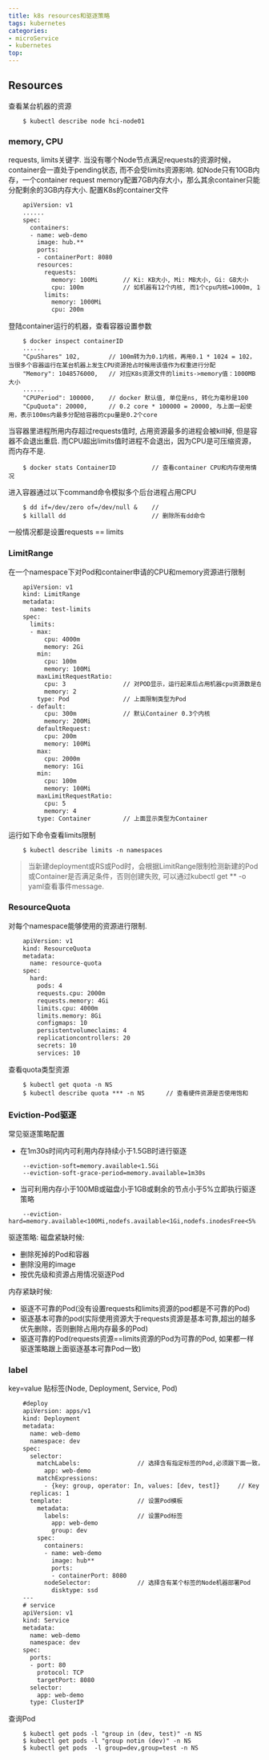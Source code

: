 ```yaml
---
title: k8s resources和驱逐策略
tags: kubernetes
categories:
- microService
- kubernetes
top:
---
```


## Resources
查看某台机器的资源

```shell
	$ kubectl describe node hci-node01
```

### memory, CPU
requests, limits关键字.
当没有哪个Node节点满足requests的资源时候，container会一直处于pending状态, 而不会受limits资源影响.
如Node只有10GB内存，一个container request memory配置7GB内存大小，那么其余container只能分配剩余的3GB内存大小.
配置K8s的container文件

```xml
	apiVersion: v1
	......
	spec:
	  containers:
	  - name: web-demo
	    image: hub.**
	    ports:
	    - containerPort: 8080
	    resources:
	      requests:
	        memory: 100Mi		// Ki: KB大小, Mi: MB大小, Gi: GB大小
	        cpu: 100m			// 如机器有12个内核, 而1个cpu内核=1000m, 100m为0.1个cpu内核, milli core, 千分之一core
	      limits:
	        memory: 1000Mi
	        cpu: 200m
```

登陆container运行的机器，查看容器设置参数

```shell
	$ docker inspect containerID
	......
	"CpuShares" 102,		// 100m转为为0.1内核，再用0.1 * 1024 = 102，当很多个容器运行在某台机器上发生CPU资源抢占时候用该值作为权重进行分配
	"Memory": 1048576000,	// 对应K8s资源文件的limits->memory值：1000MB大小
	......
	"CPUPeriod": 100000,	// docker 默认值, 单位是ns, 转化为毫秒是100
	"CpuQuota": 20000,		// 0.2 core * 100000 = 20000, 与上面一起使用，表示100ms内最多分配给容器的cpu量是0.2个core
```

当容器里进程所用内存超过requests值时, 占用资源最多的进程会被kill掉, 但是容器不会退出重启.
而CPU超出limits值时进程不会退出，因为CPU是可压缩资源，而内存不是.

```shell
	$ docker stats ContainerID			// 查看container CPU和内存使用情况
```

进入容器通过以下command命令模拟多个后台进程占用CPU

```shell
	$ dd if=/dev/zero of=/dev/null &	//
	$ killall dd						// 删除所有dd命令
```
一般情况都是设置requests == limits

### LimitRange
在一个namespace下对Pod和container申请的CPU和memory资源进行限制

```xml
	apiVersion: v1
	kind: LimitRange
	metadata:
	  name: test-limits
	spec: 
	  limits:
	  - max:
	      cpu: 4000m
	      memory: 2Gi
	    min:
	      cpu: 100m
	      memory: 100Mi
	    maxLimitRequestRatio:
	      cpu: 3				// 对POD显示，运行起来后占用机器cpu资源数是在limits.cpu最大以内且不能超过requests.cpu的3倍.
	      memory: 2
	    type: Pod				// 上面限制类型为Pod
	  - default:
	      cpu: 300m				// 默认Container 0.3个内核
	      memory: 200Mi
	    defaultRequest:
	      cpu: 200m
	      memory: 100Mi
	    max:
	      cpu: 2000m
	      memory: 1Gi
	    min:
	      cpu: 100m
	      memory: 100Mi
	    maxLimitRequestRatio:
	      cpu: 5
	      memory: 4
	    type: Container			// 上面显示类型为Container
```

运行如下命令查看limits限制

```shell
	$ kubectl describe limits -n namespaces
```

> 当新建deployment或RS或Pod时，会根据LimitRange限制检测新建的Pod或Container是否满足条件，否则创建失败, 可以通过kubectl get ** -o yaml查看事件message.

### ResourceQuota
对每个namespace能够使用的资源进行限制.

```xml
	apiVersion: v1
	kind: ResourceQuota
	metadata:
	  name: resource-quota
	spec:
	  hard:
	    pods: 4
	    requests.cpu: 2000m
	    requests.memory: 4Gi
	    limits.cpu: 4000m
	    limits.memory: 8Gi
	    configmaps: 10
	    persistentvolumeclaims: 4
	    replicationcontrollers: 20
	    secrets: 10
	    services: 10
```

查看quota类型资源

```shell
	$ kubectl get quota -n NS
	$ kubectl describe quota *** -n NS		// 查看硬件资源是否使用饱和
```

### Eviction-Pod驱逐
常见驱逐策略配置
 * 在1m30s时间内可利用内存持续小于1.5GB时进行驱逐

```
	--eviction-soft=memory.available<1.5Gi
	--eviction-soft-grace-period=memory.available=1m30s
```

 * 当可利用内存小于100MB或磁盘小于1GB或剩余的节点小于5%立即执行驱逐策略


```
	--eviction-hard=memory.available<100Mi,nodefs.available<1Gi,nodefs.inodesFree<5%
```

驱逐策略:
磁盘紧缺时候:
 * 删除死掉的Pod和容器
 * 删除没用的image
 * 按优先级和资源占用情况驱逐Pod


内存紧缺时候:
 * 驱逐不可靠的Pod(没有设置requests和limits资源的pod都是不可靠的Pod)
 * 驱逐基本可靠的pod(实际使用资源大于requests资源是基本可靠,超出的越多优先删除，否则删除占用内存最多的Pod)
 * 驱逐可靠的Pod(requests资源==limits资源的Pod为可靠的Pod, 如果都一样驱逐策略跟上面驱逐基本可靠Pod一致)


### label
key=value 贴标签(Node, Deployment, Service, Pod)

```xml
	#deploy
	apiVersion: apps/v1
	kind: Deployment
	metadata:
	  name: web-demo
	  namespace: dev
	spec:
	  selector:
	    matchLabels:				// 选择含有指定标签的Pod,必须跟下面一致，或者不写只配置下面Pod的label也可以
	      app: web-demo
	    matchExpressions:
	      - {key: group, operator: In, values: [dev, test]}		// Key in values的Pod都会被选中
	  replicas: 1
	  template:						// 设置Pod模板
	    metadata:
	      labels:					// 设置Pod标签
	        app: web-demo
	        group: dev
	    spec:
	      containers:
	      - name: web-demo
	        image: hub**
	        ports:
	        - containerPort: 8080
	      nodeSelector:				// 选择含有某个标签的Node机器部署Pod
	        disktype: ssd
	---
	# service
	apiVersion: v1
	kind: Service
	metadata:
	  name: web-demo
	  namespace: dev
	spec:
	  ports:
	  - port: 80
	    protocol: TCP
	    targetPort: 8080
	  selector:
	    app: web-demo
	  type: ClusterIP
```

查询Pod

```shell
	$ kubectl get pods -l "group in (dev, test)" -n NS
	$ kubectl get pods -l "group notin (dev)" -n NS
	$ kubectl get pods  -l group=dev,group=test -n NS
```







